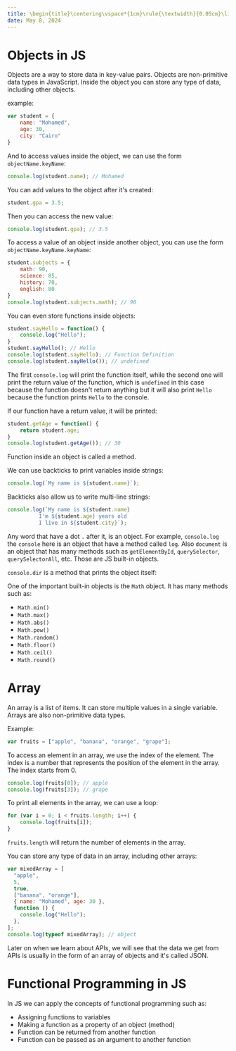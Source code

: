 ```yaml
---
title: \begin{title}\centering\vspace*{1cm}\rule{\textwidth}{0.05cm}\linebreak\vspace{0.5cm}{\Huge\bfseries Session 17 \par}\vspace{0.1cm}\hrule\end{title}
date: May 8, 2024
---
```


# Objects in JS

Objects are a way to store data in key-value pairs. Objects are non-primitive data types in JavaScript. Inside the object you can store any type of data, including other objects.

example:

```{.js .numberLines}
var student = {
    name: "Mohamed",
    age: 30,
    city: "Cairo"
}
```

And to access values inside the object, we can use the form `objectName.keyName`:

```{.js .numberLines}
console.log(student.name); // Mohamed
```

You can add values to the object after it's created:

```{.js .numberLines}
student.gpa = 3.5;
```

Then you can access the new value:

```{.js .numberLines}
console.log(student.gpa); // 3.5
```

To access a value of an object inside another object, you can use the form `objectName.keyName.keyName`:

```{.js .numberLines}
student.subjects = {
    math: 90,
    science: 85,
    history: 70,
    english: 80
}
console.log(student.subjects.math); // 90
```

You can even store functions inside objects:

```{.js .numberLines}
student.sayHello = function() {
    console.log("Hello");
}
student.sayHello(); // Hello
console.log(student.sayHello); // Function Definition
console.log(student.sayHello()); // undefined
```

The first `console.log` will print the function itself, while the second one will print the return value of the function, which is `undefined` in this case because the function doesn't return anything but it will also print `Hello` because the function prints `Hello` to the console.

If our function have a return value, it will be printed:

```{.js .numberLines}
student.getAge = function() {
    return student.age;
}
console.log(student.getAge()); // 30
```

Function inside an object is called a method.

We can use backticks to print variables inside strings:

```{.js .numberLines}
console.log(`My name is ${student.name}`);
```

Backticks also allow us to write multi-line strings:

```{.js .numberLines}
console.log(`My name is ${student.name}
          I'm ${student.age} years old
          I live in ${student.city}`);
```

Any word that have a dot `.` after it, is an object. For example, `console.log` the `console` here is an object that have a method called `log`. Also `document` is an object that has many methods such as `getElementById`, `querySelector`, `querySelectorAll`, etc. Those are JS built-in objects.

`console.dir` is a method that prints the object itself:

<!-- اراجع علي ال window -->

One of the important built-in objects is the `Math` object. It has many methods such as:

- `Math.min()`
- `Math.max()`
- `Math.abs()`
- `Math.pow()`
- `Math.random()`
- `Math.floor()`
- `Math.ceil()`
- `Math.round()`

<!-- example using Math.random() with button on click to show a random number on screen -->

# Array

An array is a list of items. It can store multiple values in a single variable. Arrays are also non-primitive data types.

Example:

```{.js .numberLines}
var fruits = ["apple", "banana", "orange", "grape"];
```

To access an element in an array, we use the index of the element. The index is a number that represents the position of the element in the array. The index starts from 0.

```{.js .numberLines}
console.log(fruits[0]); // apple
console.log(fruits[3]); // grape
```

To print all elements in the array, we can use a loop:

```{.js .numberLines}
for (var i = 0; i < fruits.length; i++) {
    console.log(fruits[i]);
}
```

`fruits.length` will return the number of elements in the array.

You can store any type of data in an array, including other arrays:

```{.js .numberLines}
var mixedArray = [
  "apple",
  5,
  true,
  ["banana", "orange"],
  { name: "Mohamed", age: 30 },
  function () {
    console.log("Hello");
  },
];
console.log(typeof mixedArray); // object
```

Later on when we learn about APIs, we will see that the data we get from APIs is usually in the form of an array of objects and it's called JSON.

<!-- cards example -->

# Functional Programming in JS

<!-- Review this part -->

In JS we can apply the concepts of functional programming such as:

- Assigning functions to variables
- Making a function as a property of an object (method)
- Function can be returned from another function
- Function can be passed as an argument to another function
